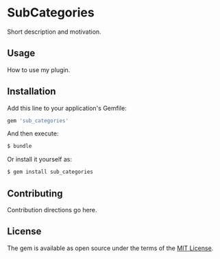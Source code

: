 # SubCategories
Short description and motivation.

## Usage
How to use my plugin.

## Installation
Add this line to your application's Gemfile:

```ruby
gem 'sub_categories'
```

And then execute:
```bash
$ bundle
```

Or install it yourself as:
```bash
$ gem install sub_categories
```

## Contributing
Contribution directions go here.

## License
The gem is available as open source under the terms of the [MIT License](http://opensource.org/licenses/MIT).

